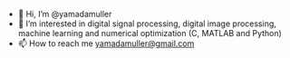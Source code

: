 - 👋 Hi, I’m @yamadamuller
- 👀 I’m interested in digital signal processing, digital image processing, machine learning and numerical optimization (C, MATLAB and Python)
- 📫 How to reach me yamadamuller@gmail.com

<!---
yamadamuller/yamadamuller is a ✨ special ✨ repository because its `README.md` (this file) appears on your GitHub profile.
You can click the Preview link to take a look at your changes.
--->
